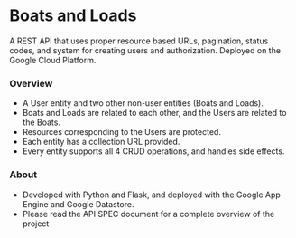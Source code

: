 # Boats and Loads

A REST API that uses proper resource based URLs, pagination, status codes, and system for creating users and authorization. Deployed on the Google Cloud Platform.

### Overview

- A User entity and two other non-user entities (Boats and Loads).
- Boats and Loads are related to each other, and the Users are related to the Boats.
- Resources corresponding to the Users are protected.
- Each entity has a collection URL provided.
- Every entity supports all 4 CRUD operations, and handles side effects.

### About

- Developed with Python and Flask, and deployed with the Google App Engine and Google Datastore.
- Please read the API SPEC document for a complete overview of the project
